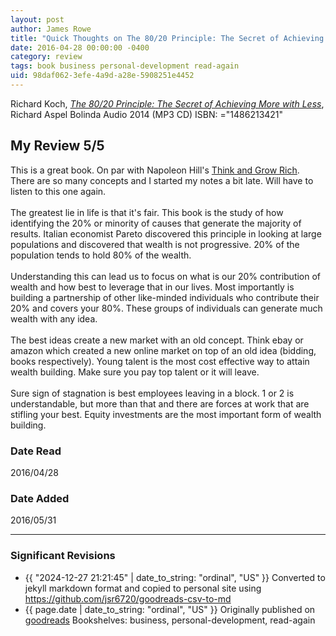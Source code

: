 ```yaml
---
layout: post
author: James Rowe
title: "Quick Thoughts on The 80/20 Principle: The Secret of Achieving More with Less"
date: 2016-04-28 00:00:00 -0400
category: review
tags: book business personal-development read-again
uid: 98daf062-3efe-4a9d-a28e-5908251e4452
---
```


Richard Koch, *[The 80/20 Principle: The Secret of Achieving More with Less](https://www.goodreads.com/book/show/20918035)*, Richard Aspel Bolinda Audio 2014 (MP3 CD) ISBN: ="1486213421"

## My Review 5/5

This is a great book. On par with Napoleon Hill's [Think and Grow Rich](https://www.goodreads.com/book/show/30186948). There are so many concepts and I started my notes a bit late. Will have to listen to this one again.<br/><br/>The greatest lie in life is that it's fair. This book is the study of how identifying the 20% or minority of causes that generate the majority of results. Italian economist Pareto discovered this principle in looking at large populations and discovered that wealth is not progressive. 20% of the population tends to hold 80% of the wealth.<br/><br/>Understanding this can lead us to focus on what is our 20% contribution of wealth and how best to leverage that in our lives. Most importantly is building a partnership of other like-minded individuals who contribute their 20% and covers your 80%. These groups of individuals can generate much wealth with any idea.<br/><br/>The best ideas create a new market with an old concept. Think ebay or amazon which created a new online market on top of an old idea (bidding, books respectively). Young talent is the most cost effective way to attain wealth building. Make sure you pay top talent or it will leave.<br/><br/>Sure sign of stagnation is best employees leaving in a block. 1 or 2 is understandable, but more than that and there are forces at work that are stifling your best. Equity investments are the most important form of wealth building. 

### Date Read
2016/04/28

### Date Added
2016/05/31

---

### Significant Revisions

- {{ "2024-12-27 21:21:45" | date_to_string: "ordinal", "US" }} Converted to jekyll markdown format and copied to personal site using <https://github.com/jsr6720/goodreads-csv-to-md>
- {{ page.date | date_to_string: "ordinal", "US" }} Originally published on [goodreads](https://www.goodreads.com) Bookshelves: business, personal-development, read-again